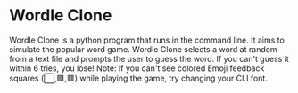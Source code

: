 # Wordle Clone
Wordle Clone is a python program that runs in the command line.  It aims to simulate the popular word game.  Wordle Clone selects a word at random from a text file and prompts the user to guess the word.  If you can't guess it within 6 tries, you lose!
Note: If you can't see colored Emoji feedback squares (⬜,🟩,🟥) while playing the game, try changing your CLI font.
